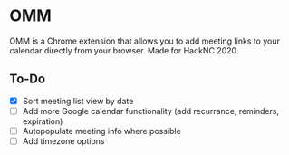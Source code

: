 # OMM

OMM is a Chrome extension that allows you to add meeting links to your calendar directly from your browser. Made for HackNC 2020.

## To-Do

- [x] Sort meeting list view by date
- [ ] Add more Google calendar functionality (add recurrance, reminders, expiration)
- [ ] Autopopulate meeting info where possible
- [ ] Add timezone options
